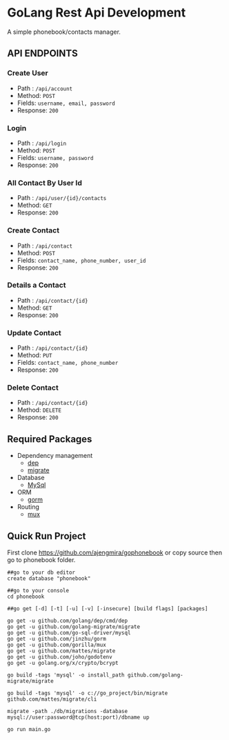 # GoLang Rest Api Development

A simple phonebook/contacts manager.

## API ENDPOINTS

### Create User
- Path : `/api/account`
- Method: `POST`
- Fields: `username, email, password`
- Response: `200`

### Login
- Path : `/api/login`
- Method: `POST`
- Fields: `username, password`
- Response: `200`

### All Contact By User Id
- Path : `/api/user/{id}/contacts`
- Method: `GET`
- Response: `200`

### Create Contact
- Path : `/api/contact`
- Method: `POST`
- Fields: `contact_name, phone_number, user_id`
- Response: `200`

### Details a Contact
- Path : `/api/contact/{id}`
- Method: `GET`
- Response: `200`

### Update Contact
- Path : `/api/contact/{id}`
- Method: `PUT`
- Fields: `contact_name, phone_number`
- Response: `200`

### Delete Contact
- Path : `/api/contact/{id}`
- Method: `DELETE`
- Response: `200`

## Required Packages
- Dependency management
    * [dep](https://github.com/golang/dep)
    * [migrate](https://github.com/golang-migrate/migrate)
- Database
    * [MySql](https://github.com/go-sql-driver/mysql)
- ORM   
    * [gorm](https://github.com/jinzhu/gorm)
- Routing
    * [mux](https://github.com/gorilla/mux)

## Quick Run Project
First clone https://github.com/ajengmira/gophonebook or copy source then go to phonebook folder.  

```
##go to your db editor
create database "phonebook"

##go to your console
cd phonebook

##go get [-d] [-t] [-u] [-v] [-insecure] [build flags] [packages]

go get -u github.com/golang/dep/cmd/dep
go get -u github.com/golang-migrate/migrate
go get -u github.com/go-sql-driver/mysql
go get -u github.com/jinzhu/gorm
go get -u github.com/gorilla/mux
go get -u github.com/mattes/migrate
go get -u github.com/joho/godotenv
go get -u golang.org/x/crypto/bcrypt

go build -tags 'mysql' -o install_path github.com/golang-migrate/migrate

go build -tags 'mysql' -o c://go_project/bin/migrate github.com/mattes/migrate/cli

migrate -path ./db/migrations -database mysql://user:password@tcp(host:port)/dbname up

go run main.go
```
